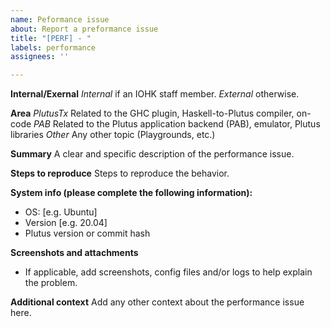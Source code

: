 ```yaml
---
name: Peformance issue
about: Report a preformance issue
title: "[PERF] - "
labels: performance
assignees: ''

---
```


**Internal/Exernal**
*Internal*   if an IOHK staff member.
*External*   otherwise.

**Area**
*PlutusTx*    Related to the GHC plugin, Haskell-to-Plutus compiler, on-code
*PAB*    Related to the Plutus application backend (PAB), emulator, Plutus libraries
*Other*   Any other topic (Playgrounds, etc.)

**Summary**
A clear and specific description of the performance issue.

**Steps to reproduce**
Steps to reproduce the behavior.

**System info (please complete the following information):**
- OS: [e.g. Ubuntu]
- Version [e.g. 20.04]
- Plutus version or commit hash

**Screenshots and attachments**
- If applicable, add screenshots, config files and/or logs to help explain the problem.

**Additional context**
Add any other context about the performance issue here.
